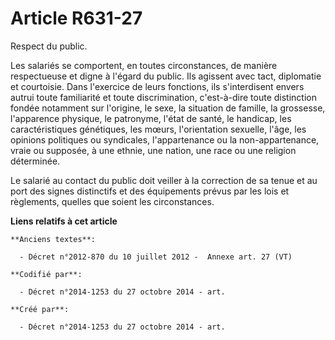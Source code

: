# Article R631-27

Respect du public.

Les salariés se comportent, en toutes circonstances, de manière respectueuse et digne à l'égard du public. Ils agissent avec
tact, diplomatie et courtoisie. Dans l'exercice de leurs fonctions, ils s'interdisent envers autrui toute familiarité et
toute discrimination, c'est-à-dire toute distinction fondée notamment sur l'origine, le sexe, la situation de famille, la
grossesse, l'apparence physique, le patronyme, l'état de santé, le handicap, les caractéristiques génétiques, les mœurs,
l'orientation sexuelle, l'âge, les opinions politiques ou syndicales, l'appartenance ou la non-appartenance, vraie ou
supposée, à une ethnie, une nation, une race ou une religion déterminée.

Le salarié au contact du public doit veiller à la correction de sa tenue et au port des signes distinctifs et des équipements
prévus par les lois et règlements, quelles que soient les circonstances.

**Liens relatifs à cet article**

	**Anciens textes**:

	  - Décret n°2012-870 du 10 juillet 2012 -  Annexe art. 27 (VT)

	**Codifié par**:

	  - Décret n°2014-1253 du 27 octobre 2014 - art.

	**Créé par**:

	  - Décret n°2014-1253 du 27 octobre 2014 - art.
